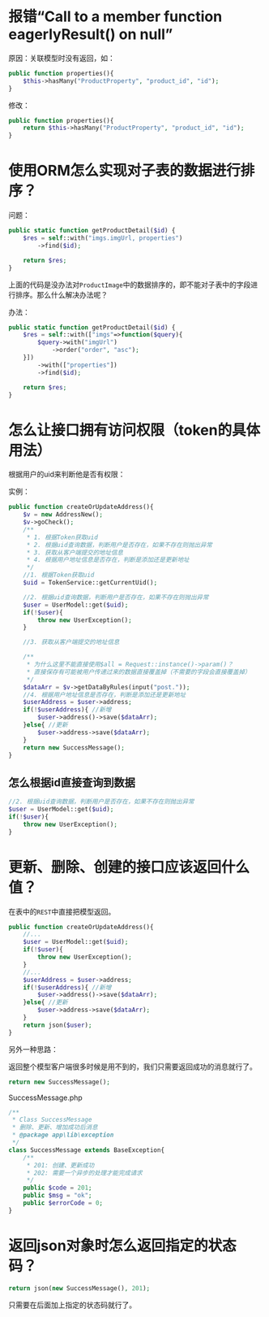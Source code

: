 # 报错“Call to a member function eagerlyResult() on null”

原因：关联模型时没有返回，如：

```php
public function properties(){
    $this->hasMany("ProductProperty", "product_id", "id");
}
```

修改：

```php
public function properties(){
    return $this->hasMany("ProductProperty", "product_id", "id");
}
```

# 使用ORM怎么实现对子表的数据进行排序？

问题：
```php
public static function getProductDetail($id) {
    $res = self::with("imgs.imgUrl, properties")
        ->find($id);

    return $res;
}
```
上面的代码是没办法对`ProductImage`中的数据排序的，即不能对子表中的字段进行排序。那么什么解决办法呢？

办法：

```php
public static function getProductDetail($id) {
    $res = self::with(["imgs"=>function($query){
        $query->with("imgUrl")
            ->order("order", "asc");
    }])
        ->with(["properties"])
        ->find($id);

    return $res;
}
```

# 怎么让接口拥有访问权限（token的具体用法）

根据用户的uid来判断他是否有权限：

实例：

```php
public function createOrUpdateAddress(){
    $v = new AddressNew();
    $v->goCheck();
    /**
     * 1. 根据Token获取uid
     * 2. 根据uid查询数据，判断用户是否存在，如果不存在则抛出异常
     * 3. 获取从客户端提交的地址信息
     * 4. 根据用户地址信息是否存在，判断是添加还是更新地址
     */
    //1. 根据Token获取uid
    $uid = TokenService::getCurrentUid();

    //2. 根据uid查询数据，判断用户是否存在，如果不存在则抛出异常
    $user = UserModel::get($uid);
    if(!$user){
        throw new UserException();
    }

    //3. 获取从客户端提交的地址信息

    /**
     * 为什么这里不能直接使用$all = Request::instance()->param()？
     * 直接保存有可能被用户传递过来的数据直接覆盖掉（不需要的字段会直接覆盖掉）
     */
    $dataArr = $v->getDataByRules(input("post."));
    //4. 根据用户地址信息是否存在，判断是添加还是更新地址
    $userAddress = $user->address;
    if(!$userAddress){ //新增
        $user->address()->save($dataArr);
    }else{ //更新
        $user->address->save($dataArr);
    }
    return new SuccessMessage();
}
```

## 怎么根据id直接查询到数据

```php
//2. 根据uid查询数据，判断用户是否存在，如果不存在则抛出异常
$user = UserModel::get($uid);
if(!$user){
    throw new UserException();
}
```

# 更新、删除、创建的接口应该返回什么值？

在表中的`REST`中直接把模型返回。

```php
public function createOrUpdateAddress(){
    //...
    $user = UserModel::get($uid);
    if(!$user){
        throw new UserException();
    }
    //...
    $userAddress = $user->address;
    if(!$userAddress){ //新增
        $user->address()->save($dataArr);
    }else{ //更新
        $user->address->save($dataArr);
    }
    return json($user);
}
```

另外一种思路：

返回整个模型客户端很多时候是用不到的，我们只需要返回成功的消息就行了。

```php
return new SuccessMessage();
```

SuccessMessage.php

```php
/**
 * Class SuccessMessage
 * 删除、更新、增加成功后消息
 * @package app\lib\exception
 */
class SuccessMessage extends BaseException{
    /**
     * 201: 创建、更新成功
     * 202: 需要一个异步的处理才能完成请求
     */
    public $code = 201;
    public $msg = "ok";
    public $errorCode = 0;
}
```

# 返回json对象时怎么返回指定的状态码？

```php
return json(new SuccessMessage(), 201);
```

只需要在后面加上指定的状态码就行了。

